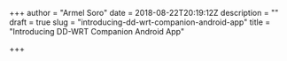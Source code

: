 +++
author = "Armel Soro"
date = 2018-08-22T20:19:12Z
description = ""
draft = true
slug = "introducing-dd-wrt-companion-android-app"
title = "Introducing DD-WRT Companion Android App"

+++




